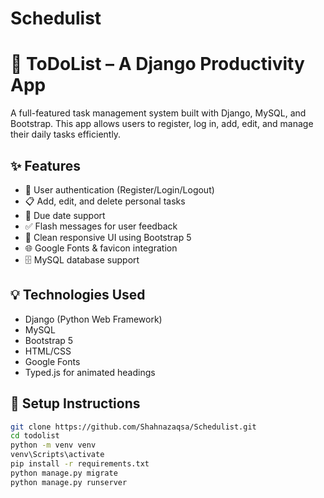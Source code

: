 # Schedulist
# 📝 ToDoList – A Django Productivity App

A full-featured task management system built with Django, MySQL, and Bootstrap. This app allows users to register, log in, add, edit, and manage their daily tasks efficiently.

## ✨ Features

- 🔐 User authentication (Register/Login/Logout)
- 📋 Add, edit, and delete personal tasks
- 📆 Due date support
- ✅ Flash messages for user feedback
- 🎨 Clean responsive UI using Bootstrap 5
- 🌐 Google Fonts & favicon integration
- 🗄️ MySQL database support

## 💡 Technologies Used

- Django (Python Web Framework)
- MySQL
- Bootstrap 5
- HTML/CSS
- Google Fonts
- Typed.js for animated headings

## 🚀 Setup Instructions

```bash
git clone https://github.com/Shahnazaqsa/Schedulist.git
cd todolist
python -m venv venv
venv\Scripts\activate
pip install -r requirements.txt
python manage.py migrate
python manage.py runserver

